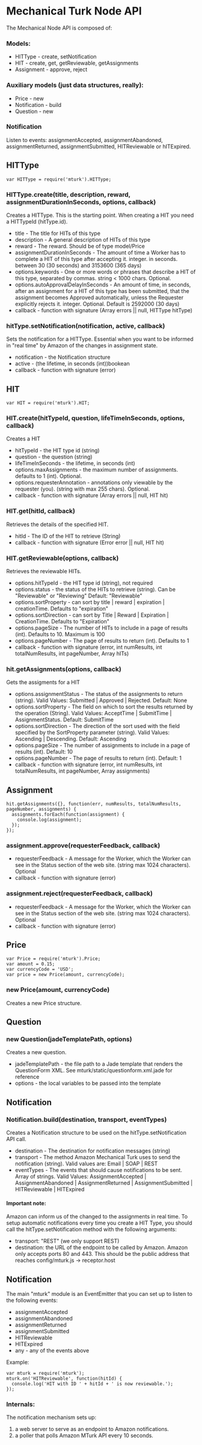 # Mechanical Turk Node API

The Mechanical Node API is composed of:

### Models:

* HITType - create, setNotification
* HIT - create, get, getReviewable, getAssignments
* Assignment - approve, reject

### Auxiliary models (just data structures, really):

* Price - new
* Notification - build
* Question - new

### Notification

Listen to events: assignmentAccepted, assignmentAbandoned, assignmentReturned, assignmentSubmitted, HITReviewable or hITExpired.

## HITType

    var HITType = require('mturk').HITType;

### HITType.create(title, description, reward, assignmentDurationInSeconds, options, callback)

Creates a HITType. This is the starting point. When creating a HIT you need a HITTypeId (hitType.id).

* title - The title for HITs of this type
* description - A general description of HITs of this type
* reward - The reward. Should be of type model/Price
* assignmentDurationInSeconds - The amount of time a Worker has to complete a HIT of this type after accepting it. integer. in seconds. between 30 (30 seconds) and 3153600 (365 days)
* options.keywords - One or more words or phrases that describe a HIT of this type, separated by commas. string < 1000 chars. Optional.
* options.autoApprovalDelayInSeconds - An amount of time, in seconds, after an assignment for a HIT of this type has been submitted, that the assignment becomes Approved automatically, unless the Requester explicitly rejects it. integer. Optional. Default is 2592000 (30 days)
* callback - function with signature (Array errors || null, HITType hitType)

### hitType.setNotification(notification, active, callback)

Sets the notification for a HITType. Essential when you want to be informed in "real time" by Amazon of the changes in assignment state.

* notification - the Notification structure
* active - (the lifetime, in seconds (int))bookean
* callback - function with signature (error)

## HIT

    var HIT = require('mturk').HIT;


### HIT.create(hitTypeId, question, lifeTimeInSeconds, options, callback)

Creates a HIT

* hitTypeId - the HIT type id (string)
* question - the question (string)
* lifeTimeInSeconds - the lifetime, in seconds (int)
* options.maxAssignments - the maximum number of assignments. defaults to 1 (int). Optional.
* options.requesterAnnotation - annotations only viewable by the requester (you). (string with max 255 chars). Optional.
* callback - function with signature (Array errors || null, HIT hit)

### HIT.get(hitId, callback)

Retrieves the details of the specified HIT.

* hitId - The ID of the HIT to retrieve (String)
* callback - function with signature (Error error || null, HIT hit)

### HIT.getReviewable(options, callback)

Retrieves the reviewable HITs.

* options.hitTypeId - the HIT type id (string), not required
* options.status - the status of the HITs to retrieve  (string). Can be "Reviewable" or "Reviewing" Default: "Reviewable"
* options.sortProperty - can sort by title | reward | expiration | creationTime. Defaults to "expiration"
* options.sortDirection - can sort by Title | Reward | Expiration | CreationTime. Defaults to "Expiration"
* options.pageSize - The number of HITs to include in a page of results (int). Defaults to 10. Maximum is 100
* options.pageNumber - The page of results to return (int). Defaults to 1
* callback - function with signature (error, int numResults, int totalNumResults, int pageNumber, Array hITs)

### hit.getAssignments(options, callback)

Gets the assigments for a HIT

* options.assignmentStatus - The status of the assignments to return (string). Valid Values: Submitted | Approved | Rejected. Default: None
* options.sortProperty - The field on which to sort the results returned by the operation (String). Valid Values: AcceptTime | SubmitTime | AssignmentStatus. Default: SubmitTime
* options.sortDirection - The direction of the sort used with the field specified by the SortProperty parameter (string). Valid Values: Ascending | Descending. Default: Ascending
* options.pageSize - The number of assignments to include in a page of results (int). Default: 10
* options.pageNumber - The page of results to return (int). Default: 1
* callback - function with signature (error, int numResults, int totalNumResults, int pageNumber, Array assignments)

## Assignment

    hit.getAssignments({}, function(err, numResults, totalNumResults, pageNumber, assignments) {
      assignments.forEach(function(assignment) {
        console.log(assignment);
      });
    });

### assignment.approve(requesterFeedback, callback)

* requesterFeedback - A message for the Worker, which the Worker can see in the Status section of the web site. (string max 1024 characters). Optional
* callback - function with signature (error)

### assignment.reject(requesterFeedback, callback)

* requesterFeedback - A message for the Worker, which the Worker can see in the Status section of the web site. (string max 1024 characters). Optional
* callback - function with signature (error)

## Price

    var Price = require('mturk').Price;
    var amount = 0.15;
    var currencyCode = 'USD';
    var price = new Price(amount, currencyCode);

### new Price(amount, currencyCode)

Creates a new Price structure.

## Question

### new Question(jadeTemplatePath, options)

Creates a new question.

* jadeTemplatePath - the file path to a Jade template that renders the QuestionForm XML. See mturk/static/questionform.xml.jade for reference
* options - the local variables to be passed into the template

## Notification

### Notification.build(destination, transport, eventTypes)

Creates a Notification structure to be used on the hitType.setNotification API call.

* destination - The destination for notification messages (string)
* transport - The method Amazon Mechanical Turk uses to send the notification (string). Valid values are: Email | SOAP | REST
* eventTypes - The events that should cause notifications to be sent. Array of strings. Valid Values: AssignmentAccepted | AssignmentAbandoned | AssignmentReturned | AssignmentSubmitted | HITReviewable | HITExpired

#### Important note:

Amazon can inform us of the changed to the assignments in real time.
To setup automatic notifications every time you create a HIT Type, you should call the hitType.setNotification method with the following arguments:

* transport: "REST" (we only support REST)
* destination: the URL of the endpoint to be called by Amazon. Amazon only accepts ports 80 and 443. This should be the public address that reaches config/mturk.js -> receptor.host

## Notification


The main "mturk" module is an EventEmitter that you can set up to listen to the following events:

* assignmentAccepted
* assignmentAbandoned
* assignmentReturned
* assignmentSubmitted
* HITReviewable
* HITExpired
* any - any of the events above

Example:

    var mturk = require('mturk');
    mturk.on('HITReviewable', function(hitId) {
      console.log('HIT with ID ' + hitId + ' is now reviewable.');
    });

### Internals:
The notification mechanism sets up:

1. a web server to serve as an endpoint to Amazon notifications.
2. a poller that polls Amazon MTurk API every 10 seconds.